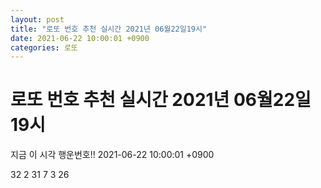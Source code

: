 ```yaml
---
layout: post
title: "로또 번호 추천 실시간 2021년 06월22일19시"
date: 2021-06-22 10:00:01 +0900
categories: 로또
---
```


# 로또 번호 추천 실시간 2021년 06월22일19시

지금 이 시각 행운번호!! 2021-06-22 10:00:01 +0900

 32  2  31  7  3  26 

